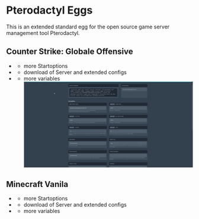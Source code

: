 # Pterodactyl Eggs
This is an extended standard egg for the open source game server management tool Pterodactyl.

## Counter Strike: Globale Offensive 
*	- more Startoptions
*	- download of Server and extended configs
*	- more variables
![Image](https://github.com/Mashlex/Pterodactyl-Eggs/blob/b2e2f6e5685637bf565f52f8ec53508fdddec43f/img/csgo-optionen.gif)

## Minecraft Vanila
*	- more Startoptions
*	- download of Server and extended configs
*	- more variables
 
